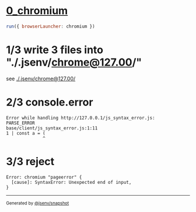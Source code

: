 # [0_chromium](../../js_syntax_error_dev.test.mjs#L26)

```js
run({ browserLauncher: chromium })
```

# 1/3 write 3 files into "./.jsenv/chrome@127.00/"

see [./.jsenv/chrome@127.00/](./.jsenv/chrome@127.00/)

# 2/3 console.error

```console
Error while handling http://127.0.0.1/js_syntax_error.js:
PARSE_ERROR
base/client/js_syntax_error.js:1:11
1 | const a = (
              ^
```

# 3/3 reject

```console
Error: chromium "pageerror" {
  [cause]: SyntaxError: Unexpected end of input,
}
```
---

<sub>
  Generated by <a href="https://github.com/jsenv/core/tree/main/packages/independent/snapshot">@jsenv/snapshot</a>
</sub>